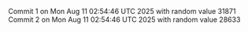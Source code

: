 Commit 1 on Mon Aug 11 02:54:46 UTC 2025 with random value 31871
Commit 2 on Mon Aug 11 02:54:46 UTC 2025 with random value 28633
